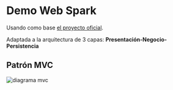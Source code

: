 # Demo Web Spark

Usando como base [el proyecto oficial](https://sparkjava.com/tutorials/application-structure).

Adaptada a la arquitectura de 3 capas: **Presentación-Negocio-Persistencia**

## Patrón MVC

![diagrama mvc](https://hackernoon.com/images/126z19ld.jpg)
